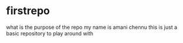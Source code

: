 # firstrepo
what is the purpose of the repo
my name is amani chennu
this is just a basic repository to play around with
